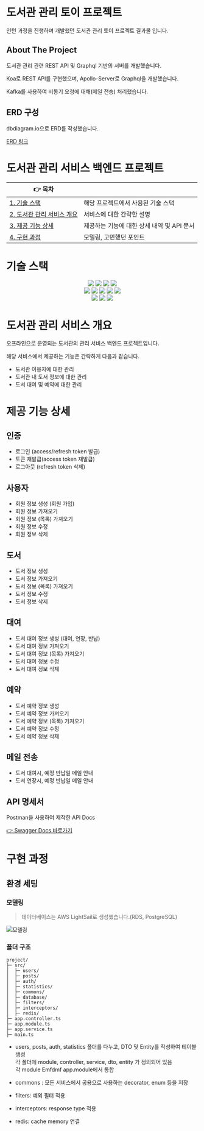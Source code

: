 # 도서관 관리 토이 프로젝트

인턴 과정을 진행하며 개발했던 도서관 관리 토이 프로젝트 결과물 입니다.

## About The Project

도서관 관리 관련 REST API 및 Graphql 기반의 서버를 개발했습니다.

Koa로 REST API를 구현했으며, Apollo-Server로 Graphql을 개발했습니다.

Kafka를 사용하여 비동기 요청에 대해(메일 전송) 처리했습니다.

## ERD 구성

dbdiagram.io으로 ERD를 작성했습니다.

[ERD 링크](https://dbdiagram.io/d/62677d8595e7f23c61716ec0)


# 도서관 관리 서비스 백엔드 프로젝트 

|👉 목차||
|---|---|
|[1. 기술 스택](#기술-스택)| 해당 프로젝트에서 사용된 기술 스택 |
|[2. 도서관 관리 서비스 개요](##도서관-관리-서비스-개요)| 서비스에 대한 간략한 설명|
|[3. 제공 기능 상세](#제공-기능-)| 제공하는 기능에 대한 상세 내역 및 API 문서|
|[4. 구현 과정](#구현-과정)| 모델링, 고민했던 포인트|

# 기술 스택
<div align=center> 
  <img src="https://img.shields.io/badge/javascript-F7DF1E?style=for-the-badge&logo=javascript&logoColor=white"> 
  <img src="https://img.shields.io/badge/node.js-339933?style=for-the-badge&logo=Node.js&logoColor=white">
  <img src="https://img.shields.io/badge/koa-33333D?style=for-the-badge&logo=koa&logoColor=white">
  <img src="https://img.shields.io/badge/apollo-graphql-311C87?style=for-the-badge&logo=apollo-graphql&logoColor=white">
  <br>  

  <img src="https://img.shields.io/badge/postgres-4169E1?style=for-the-badge&logo=postgresql&logoColor=white">
  <img src="https://img.shields.io/badge/linux-FCC624?style=for-the-badge&logo=linux&logoColor=white"> 
  <img src="https://img.shields.io/badge/docker-2496ED?style=for-the-badge&logo=docker&logoColor=white">
  <img src="https://img.shields.io/badge/apachekafka-231F20?style=for-the-badge&logo=apachekafka&logoColor=white">
  <img src="https://img.shields.io/badge/Sequelize-52B0E7?style=for-the-badge&logo=Sequelize&logoColor=white">
  <br>
  
  <img src="https://img.shields.io/badge/github-181717?style=for-the-badge&logo=github&logoColor=white">
  <img src="https://img.shields.io/badge/git-F05032?style=for-the-badge&logo=git&logoColor=white">
  <img src="https://img.shields.io/badge/postman-FF6C37?style=for-the-badge&logo=postman&logoColor=white"> 
  <br>
</div>

# 도서관 관리 서비스 개요

오프라인으로 운영되는 도서관의 관리 서비스 백엔드 프로젝트입니다.

해당 서비스에서 제공하는 기능은 간략하게 다음과 같습니다.
- 도서관 이용자에 대한 관리
- 도서관 내 도서 정보에 대한 관리
- 도서 대여 및 예약에 대한 관리

# 제공 기능 상세

## 인증
  - 로그인 (access/refresh token 발급)
  - 토큰 재발급(access token 재발급)
  - 로그아웃 (refresh token 삭제)

## 사용자

  - 회원 정보 생성 (회원 가입)
  - 회원 정보 가져오기
  - 회원 정보 (목록) 가져오기
  - 회원 정보 수정
  - 회원 정보 삭제

## 도서

  - 도서 정보 생성
  - 도서 정보 가져오기
  - 도서 정보 (목록) 가져오기
  - 도서 정보 수정
  - 도서 정보 삭제

## 대여

  - 도서 대여 정보 생성 (대여, 연장, 반납)
  - 도서 대여 정보 가져오기
  - 도서 대여 정보 (목록) 가져오기
  - 도서 대여 정보 수정
  - 도서 대여 정보 삭제

## 예약

  - 도서 예약 정보 생성
  - 도서 예약 정보 가져오기
  - 도서 예약 정보 (목록) 가져오기
  - 도서 예약 정보 수정
  - 도서 예약 정보 삭제

## 메일 전송
  - 도서 대여시, 예정 반납일 메일 안내
  - 도서 연장시, 예정 반납일 메일 안내

## API 명세서

Postman을 사용하여 제작한 API Docs

[👉 Swagger Docs 바로가기](https://app.swaggerhub.com/apis-docs/preonboarding/blog-api-service/1.0)

# 구현 과정 

## 환경 세팅

### 모델링

> 데이터베이스는 AWS LightSail로 생성했습니다.(RDS, PostgreSQL) 

![모델링](https://user-images.githubusercontent.com/63445753/188299953-62432aae-8f5d-4876-8b26-0169015c05cf.png) 

### 폴더 구조
```
project/
├─ src/
│  ├─ users/
│  ├─ posts/
│  ├─ auth/
│  ├─ statistics/
│  ├─ commons/
│  ├─ database/
│  ├─ filters/
│  ├─ interceptors/
│  ├─ redis/
├─ app.controller.ts
├─ app.module.ts
├─ app.service.ts
├─ main.ts
```

- users, posts, auth, statistics 폴더를 다누고, DTO 및 Entity를 작성하여 테이블 생성  
각 폴더에 module, controller, service, dto, entity 가 정의되어 있음  
각 module Emfdmf app.module에서 통합  
  
- commons : 모든 서비스에서 공용으로 사용하는 decorator, enum 등을 저장

- filters: 예외 필터 적용

- interceptors: response type 적용

- redis: cache memory 연결

